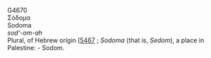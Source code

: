 <body>
  <p>G4670<br>  Σόδομα  <br> Sodoma  <br><i>sod‘-om-ah </i><br>Plural, of Hebrew origin [<a href="h5467.htm">5467</a> ; <i>Sodoma</i> (that is, <i>Sedom</i>), a place in Palestine: - Sodom.<br></p>
 </body>